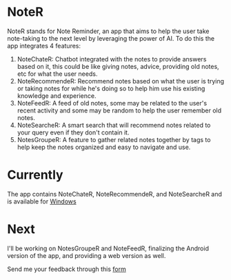 # NoteR

NoteR stands for Note Reminder, an app that aims to help the user take note-taking to the next level by leveraging the power of AI.
To do this the app integrates 4 features:
1. NoteChateR: Chatbot integrated with the notes to provide answers based on it, this could be like giving notes, advice, providing old notes, etc for what the user needs.
2. NoteRecommendeR: Recommend notes based on what the user is trying or taking notes for while he's doing so to help him use his existing knowledge and experience.
3. NoteFeedR: A feed of old notes, some may be related to the user's recent activity and some may be random to help the user remember old notes.
4. NoteSearcheR: A smart search that will recommend notes related to your query even if they don't contain it.
5. NotesGroupeR: A feature to gather related notes together by tags to help keep the notes organized and easy to navigate and use.

# Currently
The app contains NoteChateR, NoteRecommendeR, and NoteSearcheR and is available for [Windows](https://drive.google.com/file/d/1rEQkEmER5B4H3QIPRTn0gzRYVyCNLYSU/view?usp=sharing)

# Next
I'll be working on NotesGroupeR and NoteFeedR, finalizing the Android version of the app, and providing a web version as well. 

Send me your feedback through this [form](https://forms.gle/6gr9qmbHH3uZFbhP8) 
